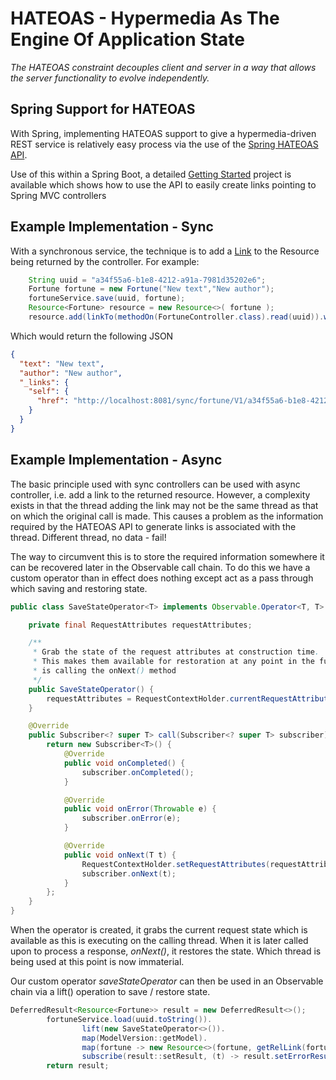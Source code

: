 # HATEOAS - Hypermedia As The Engine Of Application State

_The HATEOAS constraint decouples client and server in a way that allows the server functionality to evolve independently._

## Spring Support for HATEOAS

With Spring, implementing HATEOAS support to give a hypermedia-driven REST service is relatively easy process via the use of 
the [Spring HATEOAS API](http://projects.spring.io/spring-hateoas/). 

Use of this within a Spring Boot, a detailed [Getting Started](https://spring.io/guides/gs/rest-hateoas/) project is 
available which shows how to use the API to easily create links pointing to Spring MVC controllers

## Example Implementation - Sync

With a synchronous service, the technique is to add a [Link](http://docs.spring.io/spring-hateoas/docs/current/api/org/springframework/hateoas/Link.html) to the 
Resource being returned by the controller. For example:

```Java
    String uuid = "a34f55a6-b1e8-4212-a91a-7981d35202e6";
    Fortune fortune = new Fortune("New text","New author");
    fortuneService.save(uuid, fortune);
    Resource<Fortune> resource = new Resource<>( fortune );
    resource.add(linkTo(methodOn(FortuneController.class).read(uuid)).withSelfRel(););
```

Which would return the following JSON

```json
{
  "text": "New text",
  "author": "New author",
  "_links": {
    "self": {
      "href": "http://localhost:8081/sync/fortune/V1/a34f55a6-b1e8-4212-a91a-7981d35202e6"
    }
  }
}
```

## Example Implementation - Async

The basic principle used with sync controllers can be used with async controller, i.e. add a link to the returned resource.  However, a complexity exists in that the thread
adding the link may not be the same thread as that on which the original call is made.  This causes a problem as the information required by the HATEOAS API to 
generate links is associated with the thread. Different thread, no data - fail!

The way to circumvent this is to store the required information somewhere it can be recovered later in the Observable call chain.  To do this we have a custom operator than in effect does
nothing except act as a pass through which saving and restoring state.

```java
public class SaveStateOperator<T> implements Observable.Operator<T, T> {

    private final RequestAttributes requestAttributes;

    /**
     * Grab the state of the request attributes at construction time.
     * This makes them available for restoration at any point in the future on whatever thread 
     * is calling the onNext() method
     */
    public SaveStateOperator() {
        requestAttributes = RequestContextHolder.currentRequestAttributes();
    }

    @Override
    public Subscriber<? super T> call(Subscriber<? super T> subscriber) {
        return new Subscriber<T>() {
            @Override
            public void onCompleted() {
                subscriber.onCompleted();
            }

            @Override
            public void onError(Throwable e) {
                subscriber.onError(e);
            }

            @Override
            public void onNext(T t) {
                RequestContextHolder.setRequestAttributes(requestAttributes);
                subscriber.onNext(t);
            }
        };
    }
}
```
When the operator is created, it grabs the current request state which is available as this is executing on the calling thread.
When it is later called upon to process a response, _onNext()_, it restores the state. Which thread is being used at this point is now immaterial. 

Our custom operator _saveStateOperator_ can then be used in an Observable chain via a lift() operation to save / restore state.
```java
DeferredResult<Resource<Fortune>> result = new DeferredResult<>();
        fortuneService.load(uuid.toString()).
                lift(new SaveStateOperator<>()).
                map(ModelVersion::getModel).
                map(fortune -> new Resource<>(fortune, getRelLink(fortune))).
                subscribe(result::setResult, (t) -> result.setErrorResult(new RuntimeException(t)));
        return result;

```









